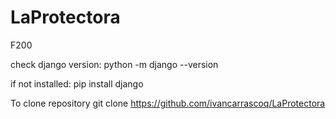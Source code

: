 # LaProtectora
F200

check django version:
python -m django --version

if not installed:
pip install django

To clone repository
git clone https://github.com/ivancarrascoq/LaProtectora
